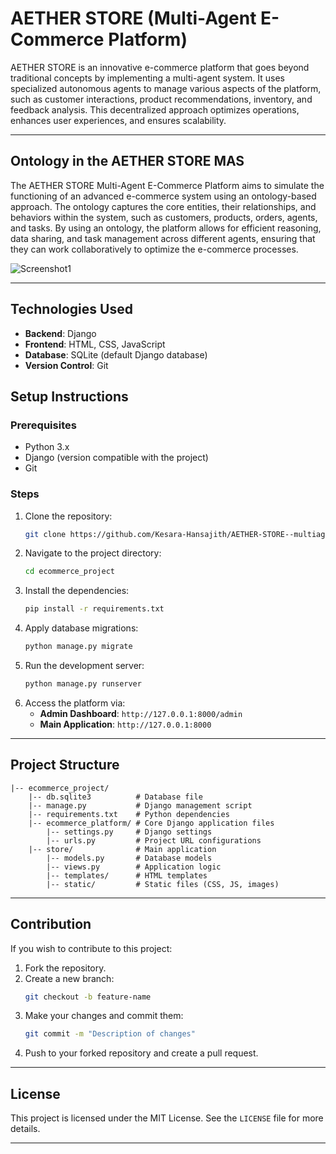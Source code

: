 
# AETHER STORE (Multi-Agent E-Commerce Platform)

AETHER STORE is an innovative e-commerce platform that goes beyond traditional concepts by implementing a multi-agent system. It uses specialized autonomous agents to manage various aspects of the platform, such as customer interactions, product recommendations, inventory, and feedback analysis. This decentralized approach optimizes operations, enhances user experiences, and ensures scalability.

---

## Ontology in the AETHER STORE MAS

The AETHER STORE Multi-Agent E-Commerce Platform aims to simulate the functioning of an advanced e-commerce system using an ontology-based approach. The ontology captures the core entities, their relationships, and behaviors within the system, such as customers, products, orders, agents, and tasks. By using an ontology, the platform allows for efficient reasoning, data sharing, and task management across different agents, ensuring that they can work collaboratively to optimize the e-commerce processes. 

![Screenshot1](https://github.com/user-attachments/assets/7b5a0f2a-9afc-4272-b100-d5127169cd8f)

---

## Technologies Used
- **Backend**: Django
- **Frontend**: HTML, CSS, JavaScript
- **Database**: SQLite (default Django database)
- **Version Control**: Git



## Setup Instructions

### Prerequisites
- Python 3.x
- Django (version compatible with the project)
- Git

### Steps
1. Clone the repository:
   ```bash
   git clone https://github.com/Kesara-Hansajith/AETHER-STORE--multiagent_ecommerce_platform.git
   ```
2. Navigate to the project directory:
   ```bash
   cd ecommerce_project
   ```
3. Install the dependencies:
   ```bash
   pip install -r requirements.txt
   ```
4. Apply database migrations:
   ```bash
   python manage.py migrate
   ```
5. Run the development server:
   ```bash
   python manage.py runserver
   ```
6. Access the platform via:
   - **Admin Dashboard**: `http://127.0.0.1:8000/admin`
   - **Main Application**: `http://127.0.0.1:8000`

---

## Project Structure

```plaintext
|-- ecommerce_project/
    |-- db.sqlite3          # Database file
    |-- manage.py           # Django management script
    |-- requirements.txt    # Python dependencies
    |-- ecommerce_platform/ # Core Django application files
        |-- settings.py     # Django settings
        |-- urls.py         # Project URL configurations
    |-- store/              # Main application
        |-- models.py       # Database models
        |-- views.py        # Application logic
        |-- templates/      # HTML templates
        |-- static/         # Static files (CSS, JS, images)
```

---

## Contribution

If you wish to contribute to this project:
1. Fork the repository.
2. Create a new branch:
   ```bash
   git checkout -b feature-name
   ```
3. Make your changes and commit them:
   ```bash
   git commit -m "Description of changes"
   ```
4. Push to your forked repository and create a pull request.

---

## License

This project is licensed under the MIT License. See the `LICENSE` file for more details.

---


